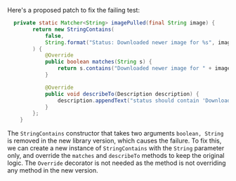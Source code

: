 Here's a proposed patch to fix the failing test:
```java
  private static Matcher<String> imagePulled(final String image) {
        return new StringContains(
            false,
            String.format("Status: Downloaded newer image for %s", image)
        ) {
            @Override
            public boolean matches(String s) {
                return s.contains("Downloaded newer image for " + image);
            }

            @Override
            public void describeTo(Description description) {
                description.appendText("status should contain 'Downloaded newer image for " + image + "'");
            }
        };
    }
```
The `StringContains` constructor that takes two arguments `boolean, String` is removed in the new library version, which causes the failure. To fix this, we can create a new instance of `StringContains` with the `String` parameter only, and override the `matches` and `describeTo` methods to keep the original logic. The `Override` decorator is not needed as the method is not overriding any method in the new version.